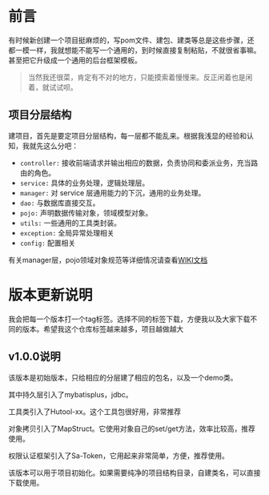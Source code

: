 # 前言

有时候新创建一个项目挺麻烦的，写pom文件、建包、建类等总是这些步骤，还都一模一样，我就想能不能写一个通用的，到时候直接复制粘贴，不就很省事嘛。甚至把它升级成一个通用的后台框架模板。

> 当然我还很菜，肯定有不对的地方，只能摸索着慢慢来。反正闲着也是闲着，就试试呗。

## 项目分层结构

建项目，首先是要定项目分层结构，每一层都不能乱来。根据我浅显的经验和认知，我就先这么分吧：

- `controller:` 接收前端请求并输出相应的数据，负责协同和委派业务，充当路由的角色。
- `service:` 具体的业务处理，逻辑处理层。
- `manager:` 对 service 层通用能力的下沉，通用的业务处理。
- `dao:` 与数据库直接交互。
- `pojo:` 声明数据传输对象，领域模型对象。
- `utils:` 一些通用的工具类封装。
- `exception:` 全局异常处理相关
- `config:` 配置相关

有关manager层，pojo领域对象规范等详细情况请查看[WIKI文档](https://gitee.com/siumu/springboot-xiumu/wikis/%E5%89%8D%E8%A8%80)

# 版本更新说明

我会把每一个版本打一个tag标签。选择不同的标签下载，方便我以及大家下载不同的版本。希望我这个仓库标签越来越多，项目越做越大

## v1.0.0说明

该版本是初始版本，只给相应的分层建了相应的包名，以及一个demo类。

其中持久层引入了mybatisplus，jdbc。

工具类引入了Hutool-xx。这个工具包很好用，非常推荐

对象拷贝引入了MapStruct。它使用对象自己的set/get方法，效率比较高，推荐使用。

权限认证框架引入了Sa-Token，它用起来非常简单，方便，推荐使用。

该版本可以用于项目初始化。如果需要纯净的项目结构目录，自建类名，可以直接下载使用。

